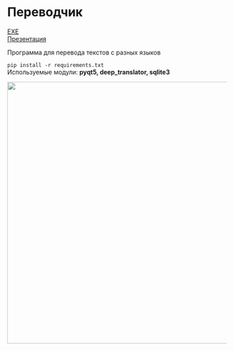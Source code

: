 # Переводчик

<a href="https://mc.nedosite.me/main.exe">EXE</a><br>
<a href="https://docs.google.com/presentation/d/1KLEaBRaIOPc-bK73jdQeZIPGklDE2oxn1l3hZ8TbmwY/edit?usp=sharing">Презентация</a>

Программа для перевода текстов с разных языков

<code>pip install -r requirements.txt</code><br>
Используемые модули: <b>pyqt5, deep_translator, sqlite3</b>


<img src="https://i.imgur.com/oGEGTv0.gif" width="600">
